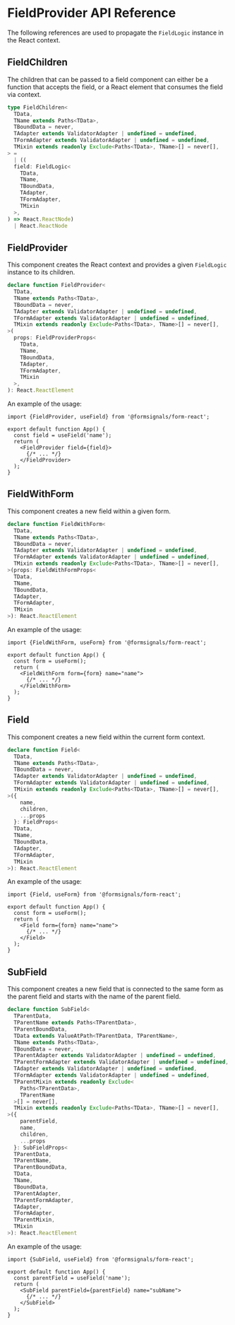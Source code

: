 # FieldProvider API Reference

The following references are used to propagate the `FieldLogic` instance in the React context.

## FieldChildren

The children that can be passed to a field component can either be a function that accepts the field, or a React element
that consumes the field via context.

```ts
type FieldChildren<
  TData,
  TName extends Paths<TData>,
  TBoundData = never,
  TAdapter extends ValidatorAdapter | undefined = undefined,
  TFormAdapter extends ValidatorAdapter | undefined = undefined,
  TMixin extends readonly Exclude<Paths<TData>, TName>[] = never[],
> =
  | ((
  field: FieldLogic<
    TData,
    TName,
    TBoundData,
    TAdapter,
    TFormAdapter,
    TMixin
  >,
) => React.ReactNode)
  | React.ReactNode
```

## FieldProvider

This component creates the React context and provides a given `FieldLogic` instance to its children.

```ts
declare function FieldProvider<
  TData,
  TName extends Paths<TData>,
  TBoundData = never,
  TAdapter extends ValidatorAdapter | undefined = undefined,
  TFormAdapter extends ValidatorAdapter | undefined = undefined,
  TMixin extends readonly Exclude<Paths<TData>, TName>[] = never[],
>(
  props: FieldProviderProps<
    TData,
    TName,
    TBoundData,
    TAdapter,
    TFormAdapter,
    TMixin
  >,
): React.ReactElement
```

An example of the usage:

```tsx
import {FieldProvider, useField} from '@formsignals/form-react';

export default function App() {
  const field = useField('name');
  return (
    <FieldProvider field={field}>
      {/* ... */}
    </FieldProvider>
  );
}
```

## FieldWithForm

This component creates a new field within a given form.

```ts
declare function FieldWithForm<
  TData,
  TName extends Paths<TData>,
  TBoundData = never,
  TAdapter extends ValidatorAdapter | undefined = undefined,
  TFormAdapter extends ValidatorAdapter | undefined = undefined,
  TMixin extends readonly Exclude<Paths<TData>, TName>[] = never[],
>(props: FieldWithFormProps<
  TData,
  TName,
  TBoundData,
  TAdapter,
  TFormAdapter,
  TMixin
>): React.ReactElement
```

An example of the usage:

```tsx
import {FieldWithForm, useForm} from '@formsignals/form-react';

export default function App() {
  const form = useForm();
  return (
    <FieldWithForm form={form} name="name">
      {/* ... */}
    </FieldWithForm>
  );
}
```

## Field

This component creates a new field within the current form context.

```ts
declare function Field<
  TData,
  TName extends Paths<TData>,
  TBoundData = never,
  TAdapter extends ValidatorAdapter | undefined = undefined,
  TFormAdapter extends ValidatorAdapter | undefined = undefined,
  TMixin extends readonly Exclude<Paths<TData>, TName>[] = never[],
>({
    name,
    children,
    ...props
  }: FieldProps<
  TData,
  TName,
  TBoundData,
  TAdapter,
  TFormAdapter,
  TMixin
>): React.ReactElement
```

An example of the usage:

```tsx
import {Field, useForm} from '@formsignals/form-react';

export default function App() {
  const form = useForm();
  return (
    <Field form={form} name="name">
      {/* ... */}
    </Field>
  );
}
```

## SubField

This component creates a new field that is connected to the same form as the parent field and starts with the name of the parent field.

```ts
declare function SubField<
  TParentData,
  TParentName extends Paths<TParentData>,
  TParentBoundData,
  TData extends ValueAtPath<TParentData, TParentName>,
  TName extends Paths<TData>,
  TBoundData = never,
  TParentAdapter extends ValidatorAdapter | undefined = undefined,
  TParentFormAdapter extends ValidatorAdapter | undefined = undefined,
  TAdapter extends ValidatorAdapter | undefined = undefined,
  TFormAdapter extends ValidatorAdapter | undefined = undefined,
  TParentMixin extends readonly Exclude<
    Paths<TParentData>,
    TParentName
  >[] = never[],
  TMixin extends readonly Exclude<Paths<TData>, TName>[] = never[],
>({
    parentField,
    name,
    children,
    ...props
  }: SubFieldProps<
  TParentData,
  TParentName,
  TParentBoundData,
  TData,
  TName,
  TBoundData,
  TParentAdapter,
  TParentFormAdapter,
  TAdapter,
  TFormAdapter,
  TParentMixin,
  TMixin
>): React.ReactElement
```

An example of the usage:

```tsx
import {SubField, useField} from '@formsignals/form-react';

export default function App() {
  const parentField = useField('name');
  return (
    <SubField parentField={parentField} name="subName">
      {/* ... */}
    </SubField>
  );
}
```
